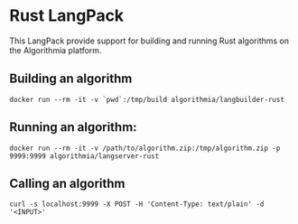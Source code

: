 # Rust LangPack

This LangPack provide support for building and running Rust algorithms on the Algorithmia platform.

## Building an algorithm
```
docker run --rm -it -v `pwd`:/tmp/build algorithmia/langbuilder-rust
```

## Running an algorithm:
```
docker run --rm -it -v /path/to/algorithm.zip:/tmp/algorithm.zip -p 9999:9999 algorithmia/langserver-rust
```

## Calling an algorithm
```
curl -s localhost:9999 -X POST -H 'Content-Type: text/plain' -d '<INPUT>'
```